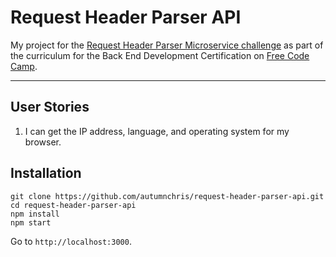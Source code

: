 # Request Header Parser API

My project for the [Request Header Parser Microservice challenge](https://www.freecodecamp.org/challenges/request-header-parser-microservice) as part of the curriculum for the Back End Development Certification on [Free Code Camp](https://www.freecodecamp.org).

---

## User Stories
1. I can get the IP address, language, and operating system for my browser.

## Installation

```
git clone https://github.com/autumnchris/request-header-parser-api.git
cd request-header-parser-api
npm install
npm start
```

Go to `http://localhost:3000`.
